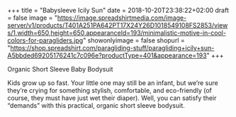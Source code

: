 +++
title = "Babysleeve Icily Sun"
date = 2018-10-20T23:38:22+02:00
draft = false
image = "https://image.spreadshirtmedia.com/image-server/v1/products/T401A251PA642PT17X24Y26D1018549108FS2853/views/1,width=650,height=650,appearanceId=193/minimalistic-motive-in-cool-colors-for-paragliders.jpg"
showonlyimage = false
shopurl = "https://shop.spreadshirt.com/paragliding-stuff/paragliding+icily+sun-A5bbded69205176241c7c096e?productType=401&appearance=193"
+++

Organic Short Sleeve Baby Bodysuit

Kids grow up so fast. Your little one may still be an infant, but we’re sure they’re crying for something stylish, comfortable, and eco-friendly (of course, they must have just wet their diaper). Well, you can satisfy their “demands” with this practical, organic short sleeve bodysuit.
